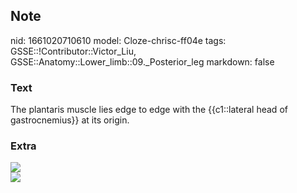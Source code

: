 ## Note
nid: 1661020710610
model: Cloze-chrisc-ff04e
tags: GSSE::!Contributor::Victor_Liu, GSSE::Anatomy::Lower_limb::09._Posterior_leg
markdown: false

### Text
The plantaris muscle lies edge to edge with the {{c1::lateral head of gastrocnemius}} at its origin.

### Extra
<img src="paste-8b18c9d9bc4b20304091db2c57688b90bbff4bb1.jpg">
<div><img src=
"paste-c1ddd1034ae76f6da26fb9cef4e23b5b4758911e.jpg"></div>
